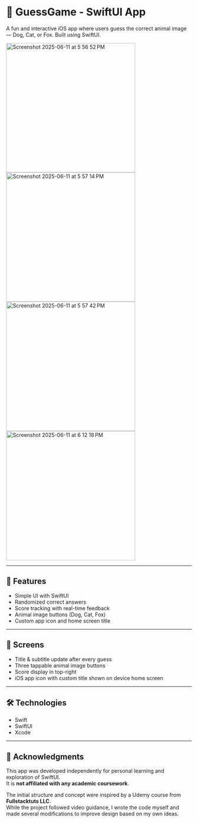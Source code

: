 # 🐾 GuessGame - SwiftUI App


A fun and interactive iOS app where users guess the correct animal image — Dog, Cat, or Fox. Built using SwiftUI.

<img width="350" alt="Screenshot 2025-06-11 at 5 56 52 PM" src="https://github.com/user-attachments/assets/72804f55-50a8-46bd-b223-d789be75f2cb" />


<img width="350" alt="Screenshot 2025-06-11 at 5 57 14 PM" src="https://github.com/user-attachments/assets/29c46771-1b84-4fda-b25e-f3ce4e17897b" />


<img width="350" alt="Screenshot 2025-06-11 at 5 57 42 PM" src="https://github.com/user-attachments/assets/838eeb92-9f6c-4d16-873d-476d2764cda7" />


<img width="350" alt="Screenshot 2025-06-11 at 6 12 18 PM" src="https://github.com/user-attachments/assets/e1f2c7e2-d456-4dc5-9e79-2fcb2940581a" />



---

## 🚀 Features

- Simple UI with SwiftUI
- Randomized correct answers
- Score tracking with real-time feedback
- Animal image buttons (Dog, Cat, Fox)
- Custom app icon and home screen title

---

## 📱 Screens

- Title & subtitle update after every guess
- Three tappable animal image buttons
- Score display in top-right
- iOS app icon with custom title shown on device home screen

---

## 🛠 Technologies

- Swift
- SwiftUI
- Xcode

---

## 🙌 Acknowledgments

This app was developed independently for personal learning and exploration of SwiftUI.  
It is **not affiliated with any academic coursework**.

The initial structure and concept were inspired by a Udemy course from **Fullstacktuts LLC**.  
While the project followed video guidance, I wrote the code myself and made several modifications to improve design based on my own ideas.


